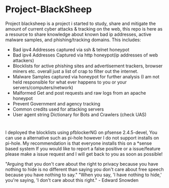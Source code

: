 # Project-BlackSheep
Project blacksheep is a project i started to study, share and mitigate the amount of current cyber attacks & tracking on the web, this repo is here as a resource to share knowledge about known bad ip addresses, active malware samples, and phishing/tracking domains. 
This includes:
- Bad ipv4 Addresses captured via ssh & telnet honeypot
- Bad ipv4 Addresses Captured via http honeypot(ip addresses of web attackers)
- Blocklists for active phishing sites and advertisement trackers, browser miners etc. overall just a list of crap to filter out the internet.
- Malware Samples captured via honeypot for further analysis (I am not held responsible for what ever happens to you or your servers/computers/network)
- Malformed Get and post requests and raw logs from an apache honeypot
- Prevent Government and agency tracking
- Common credits used for attacking servers
- User agent string Dictionary for Bots and Crawlers (check UAS)

#
I deployed the blocklists using pfblockerNG on pfsense 2.4.5-devel, You can use a alternative such as pi-hole however I do not support installs on pi-hole. My recommendation is that  everyone installs this on a *sense based system
If you would like to report a false positive or a issue/feature please make a issue request and I will get back to you as soon as possible!  

"Arguing that you don't care about the right to privacy because you have nothing to hide is no different than saying you don't care about free speech because you have nothing to say." "When you say, 'I have nothing to hide,' you're saying, 'I don't care about this right." - Edward Snowden
